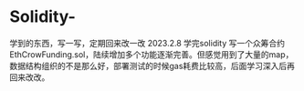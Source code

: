 # Solidity-
学到的东西，写一写，定期回来改一改
2023.2.8 学完solidity 写一个众筹合约EthCrowFunding.sol，陆续增加多个功能逐渐完善。但感觉用到了大量的map，数据结构组织的不是那么好，部署测试的时候gas耗费比较高，后面学习深入后再回来改改。
